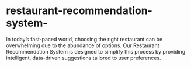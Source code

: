 # restaurant-recommendation-system-
In today’s fast-paced world, choosing the right restaurant can be overwhelming due to the abundance of options. Our Restaurant Recommendation System is designed to simplify this process by providing intelligent, data-driven suggestions tailored to user preferences.
